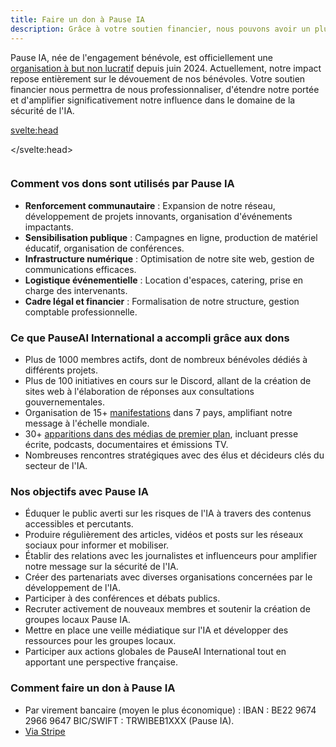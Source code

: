 ```yaml
---
title: Faire un don à Pause IA
description: Grâce à votre soutien financier, nous pouvons avoir un plus grand impact.
---
```


Pause IA, née de l'engagement bénévole, est officiellement une [organisation à but non lucratif](/mentions-legales) depuis juin 2024. Actuellement, notre impact repose entièrement sur le dévouement de nos bénévoles. Votre soutien financier nous permettra de nous professionnaliser, d'étendre notre portée et d'amplifier significativement notre influence dans le domaine de la sécurité de l'IA.

<svelte:head>

<script async src="https://js.stripe.com/v3/buy-button.js"></script>

</svelte:head>

<div style="display: flex; justify-content: center;" ><stripe-buy-button buy-button-id="buy_btn_1PdUUN2Mk0DtnEyqJOHV7BHb" publishable-key="pk_live_51PdU3O2Mk0DtnEyq0FIJpy6sv1b3ZYBBLW5bgqPVWV0m9LeAtFgcyO4YZxCQLKlZs9pLebBbv4vND00sQTcOu0ML00yRgOv5Hm" ></stripe-buy-button></div>

### Comment vos dons sont utilisés par Pause IA

- **Renforcement communautaire** : Expansion de notre réseau, développement de projets innovants, organisation d'événements impactants.
- **Sensibilisation publique** : Campagnes en ligne, production de matériel éducatif, organisation de conférences.
- **Infrastructure numérique** : Optimisation de notre site web, gestion de communications efficaces.
- **Logistique événementielle** : Location d'espaces, catering, prise en charge des intervenants.
- **Cadre légal et financier** : Formalisation de notre structure, gestion comptable professionnelle.

### Ce que PauseAI International a accompli grâce aux dons

- Plus de 1000 membres actifs, dont de nombreux bénévoles dédiés à différents projets.
- Plus de 100 initiatives en cours sur le Discord, allant de la création de sites web à l'élaboration de réponses aux consultations gouvernementales.
- Organisation de 15+ [manifestations](https://pauseai.info/protests) dans 7 pays, amplifiant notre message à l'échelle mondiale.
- 30+ [apparitions dans des médias de premier plan](https://pauseai.info/press), incluant presse écrite, podcasts, documentaires et émissions TV.
- Nombreuses rencontres stratégiques avec des élus et décideurs clés du secteur de l'IA.

### Nos objectifs avec Pause IA

- Éduquer le public averti sur les risques de l'IA à travers des contenus accessibles et percutants.
- Produire régulièrement des articles, vidéos et posts sur les réseaux sociaux pour informer et mobiliser.
- Établir des relations avec les journalistes et influenceurs pour amplifier notre message sur la sécurité de l'IA.
- Créer des partenariats avec diverses organisations concernées par le développement de l'IA.
- Participer à des conférences et débats publics.
- Recruter activement de nouveaux membres et soutenir la création de groupes locaux Pause IA.
- Mettre en place une veille médiatique sur l'IA et développer des ressources pour les groupes locaux.
- Participer aux actions globales de PauseAI International tout en apportant une perspective française.

### Comment faire un don à Pause IA

- Par virement bancaire (moyen le plus économique) : IBAN : BE22 9674 2966 9647 BIC/SWIFT : TRWIBEB1XXX (Pause IA).
- [Via Stripe](https://buy.stripe.com/28o3fL8ZNguT9e87ss)

